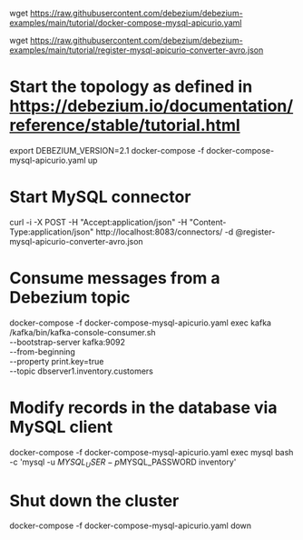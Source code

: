 wget https://raw.githubusercontent.com/debezium/debezium-examples/main/tutorial/docker-compose-mysql-apicurio.yaml

wget https://raw.githubusercontent.com/debezium/debezium-examples/main/tutorial/register-mysql-apicurio-converter-avro.json

# Start the topology as defined in https://debezium.io/documentation/reference/stable/tutorial.html
export DEBEZIUM_VERSION=2.1
docker-compose -f docker-compose-mysql-apicurio.yaml up

# Start MySQL connector
curl -i -X POST -H "Accept:application/json" -H  "Content-Type:application/json" http://localhost:8083/connectors/ -d @register-mysql-apicurio-converter-avro.json

# Consume messages from a Debezium topic
docker-compose -f docker-compose-mysql-apicurio.yaml exec kafka /kafka/bin/kafka-console-consumer.sh \
    --bootstrap-server kafka:9092 \
    --from-beginning \
    --property print.key=true \
    --topic dbserver1.inventory.customers

# Modify records in the database via MySQL client
docker-compose -f docker-compose-mysql-apicurio.yaml exec mysql bash -c 'mysql -u $MYSQL_USER -p$MYSQL_PASSWORD inventory'

# Shut down the cluster
docker-compose -f docker-compose-mysql-apicurio.yaml down
